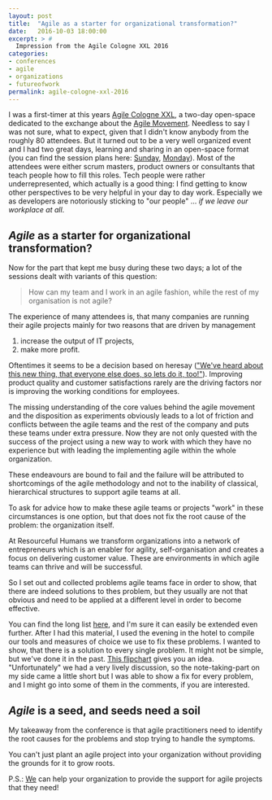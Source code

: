 ```yaml
---
layout: post
title:  "Agile as a starter for organizational transformation?"
date:   2016-10-03 18:00:00
excerpt: > #
  Impression from the Agile Cologne XXL 2016
categories:
- conferences
- agile
- organizations
- futureofwork
permalink: agile-cologne-xxl-2016
---
```


I was a first-timer at this years [Agile Cologne XXL][1], a two-day 
open-space dedicated to the exchange about the [Agile Movement][2].
Needless to say I was not sure, what to expect, given that I didn't
know anybody from the roughly 80 attendees. But it turned out to be
a very well organized event and I had two great days, learning and 
sharing in an open-space format (you can find the session plans here: 
[Sunday][su], [Monday][mo]). Most of the attendees were either scrum 
masters, product owners or consultants that teach people how to fill 
this roles. Tech people were rather underrepresented, which actually
is a good thing: I find getting to know other perspectives to be very
helpful in your day to day work. Especially we as developers are 
notoriously sticking to "our people" … *if we leave our workplace at
all*.

## *Agile* as a starter for organizational transformation?

Now for the part that kept me busy during these two days; a lot of the 
sessions dealt with variants of this question:
  
> How can my team and I work in an agile fashion, while the rest of my
> organisation is not agile?
 
The experience of many attendees is, that many companies are running 
their agile projects mainly for two reasons that are driven by management 

1. increase the output of IT projects, 
2. make more profit. 

Oftentimes it seems to be a decision based on heresay (["We've heard 
about this new thing, that everyone else does, so lets do it, 
too!"][gap]). Improving product quality and customer satisfactions 
rarely are the driving factors nor is improving the working conditions 
for employees.

The missing understanding of the core values behind the agile movement
and the disposition as experiments obviously leads to a lot of friction 
and conflicts between the agile teams and the rest of the company and 
puts these teams under extra pressure. Now they are not only quested 
with the success of the project using a new way to work with which they 
have no experience but with leading the implementing agile within the 
whole organization. 

These endeavours are bound to fail and the failure will be attributed to
shortcomings of the agile methodology and not to the inability of 
classical, hierarchical structures to support agile teams at all.

To ask for advice how to make these agile teams or projects "work" in
these circumstances is one option, but that does not fix the root cause 
of the problem: the organization itself.

At Resourceful Humans we transform organizations into a network of 
entrepreneurs which is an enabler for agility, self-organisation and 
creates a focus on delivering customer value. These are environments
in which agile teams can thrive and will be successful. 

So I set out and collected problems agile teams face in order to show,
that there are indeed solutions to thes problem, but they usually are 
not that obvious and need to be applied at a different level in order
to become effective.

You can find the long list [here][probs], and I'm sure it can easily be 
extended even further. After I had this material, I used the evening in 
the hotel to compile our tools and measures of choice we use to fix 
these problems. I wanted to show, that there is a solution to every 
single problem. It might not be simple, but we've done it in the past. 
[This flipchart][solution] gives you an idea. "Unfortunately" we had a 
very lively discussion, so the note-taking-part on my side came a little 
short but I was able to show a fix for every problem, and I might go 
into some of them in the comments, if you are interested.

## *Agile* is a seed, and seeds need a soil

My takeaway from the conference is that agile practitioners need to 
identify the root causes for the problems and stop trying to handle the
symptoms.  

You can't just plant an agile project into your organization without 
providing the grounds for it to grow roots.
 
P.S.: [We][RH] can help your organization to provide the support for 
agile projects that they need!

[1]: http://agilecologne.de/
[2]: http://agilemanifesto.org/
[su]: https://www.flickr.com/photos/tacker/30109096515/in/album-72157671333742283/
[mo]: https://www.flickr.com/photos/tacker/29481516243/in/album-72157671333742283/
[gap]: http://geek-and-poke.com/geekandpoke/2016/4/26/finally-agile
[probs]: https://www.flickr.com/photos/tacker/29994987272/in/album-72157671333742283/
[solution]: https://www.flickr.com/photos/tacker/29481083554/in/album-72157671333742283/
[RH]: http://www.resourceful-humans.com/
